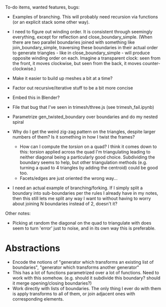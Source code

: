 To-do items, wanted features, bugs:

- Examples of branching. This will probably need recursion via functions
  (or an explicit stack some other way).
- I need to figure out winding order.  It is consistent through seemingly
  everything, except for reflection and close_boundary_simple.
  (When there are two parallel boundaries joined with something like
  join_boundary_simple, traversing these boundaries in their actual order
  to generate triangles - like in close_boundary_simple - will produce
  opposite winding order on each. Imagine a transparent clock: seen from the
  front, it moves clockwise, but seen from the back, it moves
  counter-clockwise.)
- Make it easier to build up meshes a bit at a time?
- Factor out recursive/iterative stuff to be a bit more concise
- Embed this in Blender?
- File that bug that I've seen in trimesh/three.js
  (see trimesh_fail.ipynb)
  
- Parametrize gen_twisted_boundary over boundaries and
do my nested spiral
- Why do I get the weird zig-zag pattern on the triangles,
despite larger numbers of them? Is it something in how I
twist the frames?
  - How can I compute the *torsion* on a quad? I think it
    comes down to this: torsion applied across the quad I'm
    triangulating leading to neither diagonal being a
    particularly good choice.  Subdividing the boundary seems
    to help, but other triangulation methods (e.g. turning a
    quad to 4 triangles by adding the centroid) could be good
    too.
  - Facets/edges are just oriented the wrong way...
- I need an actual example of branching/forking. If I simply
split a boundary into sub-boundaries per the rules I already
have in my notes, then this still lets me split any way I want
to without having to worry about joining N boundaries instead
of 2, doesn't it?

Other notes:
- Picking at random the diagonal on the quad to triangulate with
  does seem to turn 'error' just to noise, and in its own way this
  is preferable.

# Abstractions

- Encode the notions of "generator which transforms an
existing list of boundaries", "generator which transforms
another generator"
- This has a lot of functions parametrized over a lot
of functions.  Need to work with this somehow.  (e.g. should
it subdivide this boundary? should it merge opening/closing
boundaries?)
- Work directly with lists of boundaries. The only thing
I ever do with them is apply transforms to all of them, or
join adjacent ones with corresponding elements.
